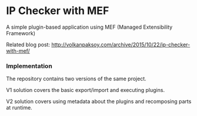 # IP Checker with MEF
A simple plugin-based application using MEF (Managed Extensibility Framework)

Related blog post: http://volkanpaksoy.com/archive/2015/10/22/ip-checker-with-mef/

### Implementation
The repository contains two versions of the same project.

V1 solution covers the basic export/import and executing plugins.

V2 solution covers using metadata about the plugins and recomposing parts at runtime.
